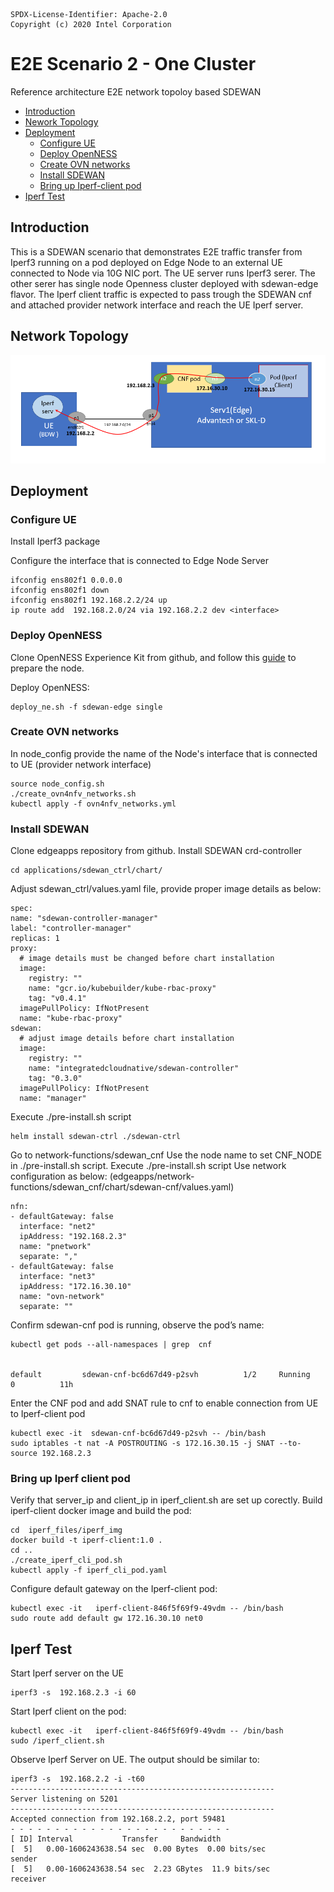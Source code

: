 ```text
SPDX-License-Identifier: Apache-2.0
Copyright (c) 2020 Intel Corporation
```

<!-- omit in toc -->
# E2E Scenario 2 - One Cluster
Reference architecture E2E network topoloy based SDEWAN

- [Introduction](#introduction)
- [Nework Topology](#network-topology)
- [Deployment](#deloyment)
  - [Configure UE](#configure-ue)
  - [Deploy OpenNESS](#deploy-openness)
  - [Create OVN networks](#create-ovn-networks)
  - [Install SDEWAN](#install-sdewan)
  - [Bring up Iperf-client pod](#bring-up-iperf-client-pod)
- [Iperf Test](#iperf-test)

## Introduction

This is a SDEWAN scenario that demonstrates E2E traffic transfer from Iperf3 running on  a pod deployed on Edge Node to an external UE connected to Node via 10G NIC port. The UE server runs Iperf3 serer. The other serer has single node Openness cluster deployed with sdewan-edge flavor. The Iperf client traffic is expected to pass trough the SDEWAN cnf and attached provider network interface and reach the UE Iperf server.

## Network Topology

![Network Topology](e2e_network_topology2.png)

## Deployment

### Configure UE

Install Iperf3 package

Configure the interface that is connected to Edge Node Server

  ```
  ifconfig ens802f1 0.0.0.0
  ifconfig ens802f1 down
  ifconfig ens802f1 192.168.2.2/24 up
  ip route add  192.168.2.0/24 via 192.168.2.2 dev <interface>
  ```

### Deploy OpenNESS

Clone OpenNESS Experience Kit from github, and follow this [guide](https://openness.atlassian.net/wiki/spaces/CERA/pages/119177504/OpenNESS+Experience+Kit) to prepare the node.


Deploy OpenNESS:

  ```
  deploy_ne.sh -f sdewan-edge single
  ```

### Create OVN networks

In node_config provide the name of the Node's interface that is connected to UE (provider network interface)

  ```
  source node_config.sh
  ./create_ovn4nfv_networks.sh
  kubectl apply -f ovn4nfv_networks.yml
  
  ```
### Install SDEWAN

Clone edgeapps repository from github.
Install SDEWAN crd-controller


  ```
  cd applications/sdewan_ctrl/chart/
  ```
Adjust sdewan_ctrl/values.yaml file, provide proper image details as below:

  ```
  spec:
  name: "sdewan-controller-manager"
  label: "controller-manager"
  replicas: 1
  proxy:
    # image details must be changed before chart installation
    image:
      registry: ""
      name: "gcr.io/kubebuilder/kube-rbac-proxy"
      tag: "v0.4.1"
    imagePullPolicy: IfNotPresent
    name: "kube-rbac-proxy"
  sdewan:
    # adjust image details before chart installation
    image:
      registry: ""
      name: "integratedcloudnative/sdewan-controller"
      tag: "0.3.0"
    imagePullPolicy: IfNotPresent
    name: "manager"

  ```
Execute ./pre-install.sh script

  ```
  helm install sdewan-ctrl ./sdewan-ctrl

  ```

Go to network-functions/sdewan_cnf
Use the node name to set CNF_NODE in ./pre-install.sh script.
Execute ./pre-install.sh script
Use network configuration as below: (edgeapps/network-functions/sdewan_cnf/chart/sdewan-cnf/values.yaml)

  ```
  nfn:
  - defaultGateway: false
    interface: "net2"
    ipAddress: "192.168.2.3"
    name: "pnetwork"
    separate: ","
  - defaultGateway: false
    interface: "net3"
    ipAddress: "172.16.30.10"
    name: "ovn-network"
    separate: ""
  ```


Confirm sdewan-cnf pod is running, observe the pod’s name:

  ```
  kubectl get pods --all-namespaces | grep  cnf

  
  default         sdewan-cnf-bc6d67d49-p2svh          1/2     Running    0          11h

  ```

Enter the CNF pod and add SNAT rule to cnf to enable connection from UE to Iperf-client pod

  ```
  kubectl exec -it  sdewan-cnf-bc6d67d49-p2svh -- /bin/bash 
  sudo iptables -t nat -A POSTROUTING -s 172.16.30.15 -j SNAT --to-source 192.168.2.3
  ```

### Bring up Iperf client pod

Verify that server_ip and client_ip in iperf_client.sh are set up corectly.
Build iperf-client docker image and build the pod:

  ```
  cd  iperf_files/iperf_img
  docker build -t iperf-client:1.0 .
  cd ..
  ./create_iperf_cli_pod.sh
  kubectl apply -f iperf_cli_pod.yaml
  ```

Configure default gateway on the Iperf-client pod:

  ```
  kubectl exec -it   iperf-client-846f5f69f9-49vdm -- /bin/bash 
  sudo route add default gw 172.16.30.10 net0
  ```
## Iperf Test

Start Iperf server on the UE

  ```
  iperf3 -s  192.168.2.3 -i 60
  ```
Start Iperf client on the pod:

  ```
  kubectl exec -it   iperf-client-846f5f69f9-49vdm -- /bin/bash 
  sudo /iperf_client.sh
  ```

Observe Iperf Server on UE. The output should be similar to:

  ```
  iperf3 -s  192.168.2.2 -i -t60
  -----------------------------------------------------------
  Server listening on 5201
  -----------------------------------------------------------
  Accepted connection from 192.168.2.2, port 59481
  - - - - - - - - - - - - - - - - - - - - - - - - -
  [ ID] Interval           Transfer     Bandwidth
  [  5]   0.00-1606243638.54 sec  0.00 Bytes  0.00 bits/sec                  sender
  [  5]   0.00-1606243638.54 sec  2.23 GBytes  11.9 bits/sec                  receiver
  ```
